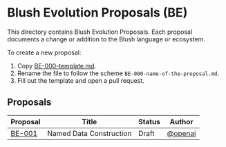 # Blush Evolution Proposals (BE)

This directory contains Blush Evolution Proposals. Each proposal documents a change
or addition to the Blush language or ecosystem.

To create a new proposal:

1. Copy [BE-000-template.md](BE-000-template.md).
2. Rename the file to follow the scheme `BE-000-name-of-the-proposal.md`.
3. Fill out the template and open a pull request.

## Proposals

| Proposal | Title | Status | Author |
| --- | --- | --- | --- |
| [BE-001](BE-001-named-data-construction.md) | Named Data Construction | Draft | [@openai](https://github.com/openai) |

